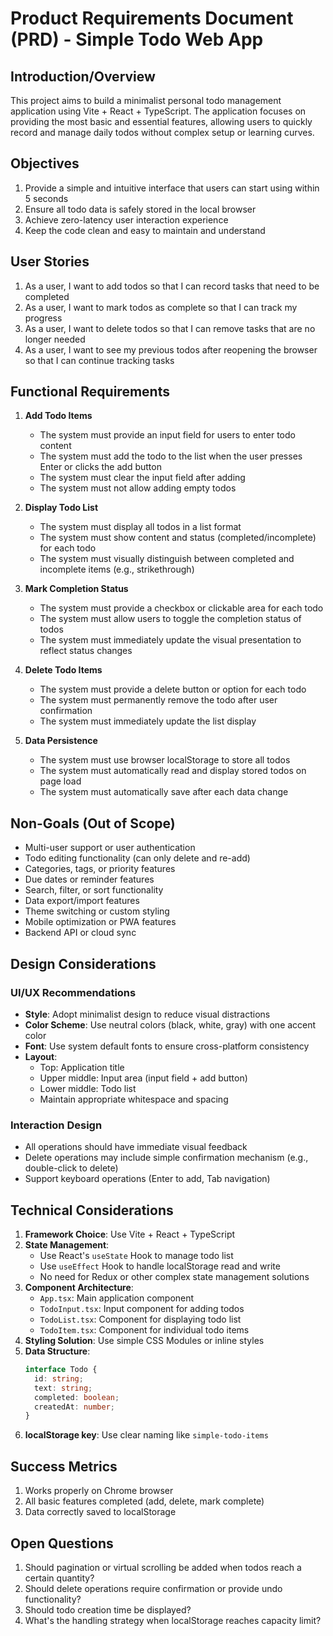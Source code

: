 # Product Requirements Document (PRD) - Simple Todo Web App

## Introduction/Overview

This project aims to build a minimalist personal todo management application using Vite + React + TypeScript. The application focuses on providing the most basic and essential features, allowing users to quickly record and manage daily todos without complex setup or learning curves.

## Objectives

1. Provide a simple and intuitive interface that users can start using within 5 seconds
2. Ensure all todo data is safely stored in the local browser
3. Achieve zero-latency user interaction experience
4. Keep the code clean and easy to maintain and understand

## User Stories

1. As a user, I want to add todos so that I can record tasks that need to be completed
2. As a user, I want to mark todos as complete so that I can track my progress
3. As a user, I want to delete todos so that I can remove tasks that are no longer needed
4. As a user, I want to see my previous todos after reopening the browser so that I can continue tracking tasks

## Functional Requirements

1. **Add Todo Items**
   - The system must provide an input field for users to enter todo content
   - The system must add the todo to the list when the user presses Enter or clicks the add button
   - The system must clear the input field after adding
   - The system must not allow adding empty todos

2. **Display Todo List**
   - The system must display all todos in a list format
   - The system must show content and status (completed/incomplete) for each todo
   - The system must visually distinguish between completed and incomplete items (e.g., strikethrough)

3. **Mark Completion Status**
   - The system must provide a checkbox or clickable area for each todo
   - The system must allow users to toggle the completion status of todos
   - The system must immediately update the visual presentation to reflect status changes

4. **Delete Todo Items**
   - The system must provide a delete button or option for each todo
   - The system must permanently remove the todo after user confirmation
   - The system must immediately update the list display

5. **Data Persistence**
   - The system must use browser localStorage to store all todos
   - The system must automatically read and display stored todos on page load
   - The system must automatically save after each data change

## Non-Goals (Out of Scope)

- Multi-user support or user authentication
- Todo editing functionality (can only delete and re-add)
- Categories, tags, or priority features
- Due dates or reminder features
- Search, filter, or sort functionality
- Data export/import features
- Theme switching or custom styling
- Mobile optimization or PWA features
- Backend API or cloud sync

## Design Considerations

### UI/UX Recommendations
- **Style**: Adopt minimalist design to reduce visual distractions
- **Color Scheme**: Use neutral colors (black, white, gray) with one accent color
- **Font**: Use system default fonts to ensure cross-platform consistency
- **Layout**:
  - Top: Application title
  - Upper middle: Input area (input field + add button)
  - Lower middle: Todo list
  - Maintain appropriate whitespace and spacing

### Interaction Design
- All operations should have immediate visual feedback
- Delete operations may include simple confirmation mechanism (e.g., double-click to delete)
- Support keyboard operations (Enter to add, Tab navigation)

## Technical Considerations

1. **Framework Choice**: Use Vite + React + TypeScript
2. **State Management**:
   - Use React's `useState` Hook to manage todo list
   - Use `useEffect` Hook to handle localStorage read and write
   - No need for Redux or other complex state management solutions
3. **Component Architecture**:
   - `App.tsx`: Main application component
   - `TodoInput.tsx`: Input component for adding todos
   - `TodoList.tsx`: Component for displaying todo list
   - `TodoItem.tsx`: Component for individual todo items
4. **Styling Solution**: Use simple CSS Modules or inline styles
5. **Data Structure**:
   ```typescript
   interface Todo {
     id: string;
     text: string;
     completed: boolean;
     createdAt: number;
   }
   ```
6. **localStorage key**: Use clear naming like `simple-todo-items`

## Success Metrics

1. Works properly on Chrome browser
2. All basic features completed (add, delete, mark complete)
3. Data correctly saved to localStorage

## Open Questions

1. Should pagination or virtual scrolling be added when todos reach a certain quantity?
2. Should delete operations require confirmation or provide undo functionality?
3. Should todo creation time be displayed?
4. What's the handling strategy when localStorage reaches capacity limit?